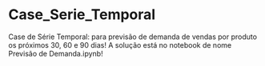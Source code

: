 # Case_Serie_Temporal
Case de Série Temporal: para previsão de demanda de vendas por produto os próximos 30, 60 e 90 dias!
A solução está no notebook de nome Previsão de Demanda.ipynb!

